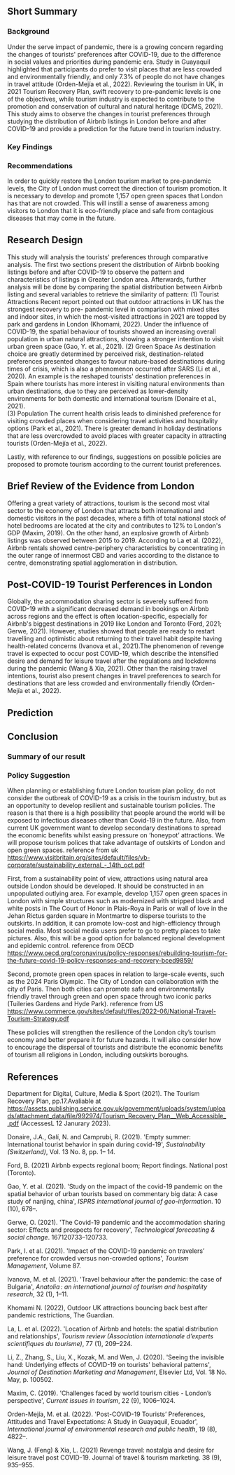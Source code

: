 ## Short Summary
### Background 

Under the serve impact of pandemic, there is a growing concern regarding the changes of tourists' preferences after COVID-19, due to the difference in social values and priorities during pandemic era. Study in Guayaquil highlighted that participants do prefer to visit places that are less crowded and environmentally friendly, and only 7.3% of people do not have changes in travel attitude (Orden-Mejía et al., 2022). Reviewing the tourism in UK, in 2021 Tourism Recovery Plan, swift recovery to pre-pandemic levels is one of the objectives, while tourism industry is expected to contribute to the promotion and conservation of cultural and natural heritage (DCMS, 2021). This study aims to observe the changes in tourist preferences through studying the distribution of Airbnb listings in London before and after COVID-19 and provide a prediction for the future trend in tourism industry.

### Key Findings

### Recommendations

In order to quickly restore the London tourism market to pre-pandemic levels, the City of London must correct the direction of tourism promotion. It is necessary to develop and promote 1,157 open green spaces that London has that are not crowded. This will instill a sense of awareness among visitors to London that it is eco-friendly place and safe from contagious diseases that may come in the future.
   
## Research Design 
This study will analysis the tourists' preferences through comparative analysis. The first two sections present the distribution of Airbnb booking listings before and after COVID-19 to observe the pattern and characteristics of listings in Greater London area. Afterwards, further analysis will be done by comparing the spatial distribution between Airbnb listing and several variables to retrieve the similarity of pattern:
(1) Tourist Attractions
Recent report pointed out that outdoor attractions in UK has the strongest recovery to pre- pandemic level in comparison with mixed sites and indoor sites, in which the most-visited attractions in 2021 are topped by park and gardens in London (Khomami, 2022). Under the influence of COVID-19, the spatial behaviour of tourists showed an increasing overall population in urban natural attractions, showing a stronger intention to visit urban green space (Gao, Y. et al., 2021).
(2) Green Space
As destination choice are greatly determined by perceived risk, destination-related preferences presented changes to favour nature-based destinations during times of crisis, which is also a phenomenon occurred after SARS (Li et al., 2020). An example is the reshaped tourists' destination preferences in Spain where tourists has more interest in visiting natural environments than urban destinations, due to they are perceived as lower-density environments for both domestic and international tourism (Donaire et al., 2021).         
(3) Population
The current health crisis leads to diminished preference for visiting crowded places when considering travel activities and hospitality options (Park et al., 2021). There is greater demand in holiday destinations that are less overcrowded to avoid places with greater capacity in attracting tourists (Orden-Mejía et al., 2022). 

Lastly, with reference to our findings, suggestions on possible policies are proposed to promote tourism according to the current tourist preferences.

## Brief Review of the Evidence from London

Offering a great variety of attractions, tourism is the second most vital sector to the economy of London that attracts both international and domestic visitors in the past decades, where a fifth of total national stock of hotel bedrooms are located at the city and contributes to 12% to London's GDP (Maxim, 2019). On the other hand, an explosive growth of Airbnb listings was observed between 2015 to 2019. According to La et al. (2022), Airbnb rentals showed centre-periphery characteristics by concentrating in the outer range of innermost CBD and varies according to the distance to centre, demonstrating spatial agglomeration in distribution. 


## Post-COVID-19 Tourist Perferences in London

Globally, the accommodation sharing sector is severely suffered from COVID-19 with a significant decreased demand in bookings on Airbnb across regions and the effect is often location-specific, especially for Airbnb's biggest destinations in 2019 like London and Toronto (Ford, 2021; Gerwe, 2021). However, studies showed that people are ready to restart travelling and optimistic about returning to their travel habit despite having health-related concerns (Ivanova et al., 2021).The phenomenon of revenge travel is expected to occur post COVID-19, which describe the intensified desire and demand for leisure travel after the regulations and lockdowns during the pandemic (Wang & Xia, 2021). Other than the raising travel intentions, tourist also present changes in travel preferences to search for destinations that are less crowded and environmentally friendly (Orden-Mejía et al., 2022). 

## Prediction

## Conclusion
### Summary of our result 
### Policy Suggestion 
When planning or establishing future London tourism plan policy, do not consider the outbreak of COVID-19 as a crisis in the tourism industry, but as an opportunity to develop resilient and sustainable tourism policies. The reason is that there is a high possibility that people around the world will be exposed to infectious diseases other than Covid-19 in the future. Also, from current UK government want to develop secondary destinations to spread the economic benefits whilst easing pressure on ‘honeypot’ attractions. We will propose tourism polices that take advantage of outskirts of London and open green spaces. 
reference from uk https://www.visitbritain.org/sites/default/files/vb-corporate/sustainability_external_-_14th_oct.pdf

First, from a sustainability point of view, attractions using natural area outside London should be developed. It should be constructed in an unpopulated outlying area. For example, develop 1,157 open green spaces in London with simple structures such as modernized with stripped black and white posts in The Court of Honor in Plais-Roya in Paris or wall of love in the Jehan Rictus garden square in Montmartre to disperse tourists to the outskirts. In addition, it can promote low-cost and high-efficiency through social media. Most social media users prefer to go to pretty places to take pictures. Also, this will be a good option for balanced regional development and epidemic control.
reference from OECD https://www.oecd.org/coronavirus/policy-responses/rebuilding-tourism-for-the-future-covid-19-policy-responses-and-recovery-bced9859/

Second, promote green open spaces in relation to large-scale events, such as the 2024 Paris Olympic. The City of London can collaboration with the city of Paris. Then both cities can promote safe and environmentally friendly travel through green and open space through two iconic parks (Tuileries Gardens and Hyde Park). 
reference from US https://www.commerce.gov/sites/default/files/2022-06/National-Travel-Tourism-Strategy.pdf

These policies will strengthen the resilience of the London city’s tourism economy and better prepare it for future hazards. It will also consider how to encourage the dispersal of tourists and distribute the economic benefits of tourism all religions in London, including outskirts boroughs.


## References
Department for Digital, Culture, Media & Sport (2021). The Tourism Recovery Plan, pp.17.Avaliable at https://assets.publishing.service.gov.uk/government/uploads/system/uploads/attachment_data/file/992974/Tourism_Recovery_Plan__Web_Accessible_.pdf (AccessesL 12 Janurary 2023).

Donaire, J.A., Galí, N. and Camprubi, R. (2021). 'Empty summer: International tourist behavior in spain during covid-19', _Sustainability (Switzerland)_, Vol. 13 No. 8, pp. 1– 14. 

Ford, B. (2021) Airbnb expects regional boom; Report findings. National post (Toronto).

Gao, Y. et al. (2021). 'Study on the impact of the covid-19 pandemic on the spatial behavior of urban tourists based on commentary big data: A case study of nanjing, china', _ISPRS international journal of geo-information_. 10 (10), 678–.

Gerwe, O. (2021). 'The Covid-19 pandemic and the accommodation sharing sector: Effects and prospects for recovery', _Technological forecasting & social change_. 167120733–120733.

Park, I. et al. (2021). 'Impact of the COVID-19 pandemic on travelers’ preference for crowded versus non-crowded options', _Tourism Management_, Volume 87.

Ivanova, M. et al. (2021). 'Travel behaviour after the pandemic: the case of Bulgaria', _Anatolia : an international journal of tourism and hospitality research_, 32 (1), 1–11.

Khomami N. (2022), Outdoor UK attractions bouncing back best after pandemic restrictions, The Guardian. 

La, L. et al. (2022). 'Location of Airbnb and hotels: the spatial distribution and relationships', _Tourism review (Association internationale d’experts scientifiques du tourisme)_, 77 (1), 209–224.

Li, Z., Zhang, S., Liu, X., Kozak, M. and Wen, J. (2020). 'Seeing the invisible hand: Underlying effects of COVID-19 on tourists' behavioral patterns', _Journal of Destination Marketing and Management_, Elsevier Ltd, Vol. 18 No. May, p. 100502.

Maxim, C. (2019). 'Challenges faced by world tourism cities - London’s perspective', _Current issues in tourism_, 22 (9), 1006–1024.

Orden-Mejía, M. et al. (2022). 'Post-COVID-19 Tourists’ Preferences, Attitudes and Travel Expectations: A Study in Guayaquil, Ecuador', _International journal of environmental research and public health_, 19 (8), 4822–.

Wang, J. (Feng) & Xia, L. (2021) Revenge travel: nostalgia and desire for leisure travel post COVID-19. Journal of travel & tourism marketing. 38 (9), 935–955.
